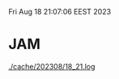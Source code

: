Fri Aug 18 21:07:06 EEST 2023
# JAM
<a href='./cache/202308/18_21.log'>./cache/202308/18_21.log</a>
